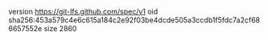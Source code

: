 version https://git-lfs.github.com/spec/v1
oid sha256:453a579c4e6c615a184c2e92f03be4dcde505a3ccdb1f5fdc7a2cf686657552e
size 2860
